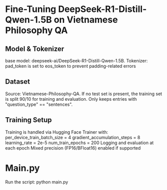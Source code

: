 #  Fine-Tuning DeepSeek-R1-Distill-Qwen-1.5B on Vietnamese Philosophy QA
##  Model & Tokenizer
base model: deepseek-ai/DeepSeek-R1-Distill-Qwen-1.5B.
Tokenizer: pad_token is set to eos_token to prevent padding-related errors
##  Dataset
Source: Vietnamese-Philosophy-QA.
If no test set is present, the training set is split 90/10 for training and evaluation.
Only keeps entries with "question_type" == "sentences".
##  Training Setup
Training is handled via Hugging Face Trainer with:
per_device_train_batch_size = 4
gradient_accumulation_steps = 8
learning_rate = 2e-5
num_train_epochs = 200
Logging and evaluation at each epoch
Mixed precision (FP16/BFloat16) enabled if supported
# Main.py 
Run the script: python main.py 
